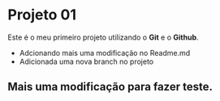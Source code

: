 # Projeto 01

Este é o meu primeiro projeto utilizando o **Git** e o **Github**.

- Adcionando mais uma modificação no Readme.md
- Adicionada uma nova branch no projeto

## Mais uma modificação para fazer teste.